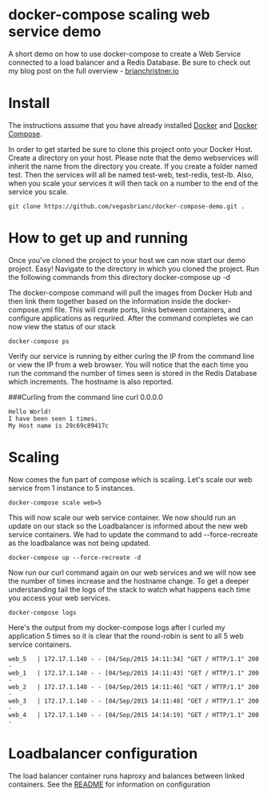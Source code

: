 # docker-compose scaling web service demo
A short demo on how to use docker-compose to create a Web Service connected to a load balancer and a Redis Database. Be sure to check out my blog post on the full overview - [brianchristner.io](https://www.brianchristner.io/how-to-scale-a-docker-container-with-docker-compose/)

# Install
The instructions assume that you have already installed [Docker](https://docs.docker.com/installation/) and [Docker Compose](https://docs.docker.com/compose/install/). 

In order to get started be sure to clone this project onto your Docker Host. Create a directory on your host. Please note that the demo webservices will inherit the name from the directory you create. If you create a folder named test. Then the services will all be named test-web, test-redis, test-lb. Also, when you scale your services it will then tack on a number to the end of the service you scale. 

    git clone https://github.com/vegasbrianc/docker-compose-demo.git .

# How to get up and running
Once you've cloned the project to your host we can now start our demo project. Easy! Navigate to the directory in which you cloned the project. Run the following commands from this directory 
    docker-compose up -d

The  docker-compose command will pull the images from Docker Hub and then link them together based on the information inside the docker-compose.yml file. This will create ports, links between containers, and configure applications as requrired. After the command completes we can now view the status of our stack

    docker-compose ps

Verify our service is running by either curlng the IP from the command line or view the IP from a web browser. You will notice that the each time you run the command the number of times seen is stored in the Redis Database which increments. The hostname is also reported.

###Curling from the command line
    curl 0.0.0.0
    
    Hello World!
    I have been seen 1 times.
    My Host name is 29c69c89417c

# Scaling
Now comes the fun part of compose which is scaling. Let's scale our web service from 1 instance to 5 instances.

    docker-compose scale web=5
    
This will now scale our web service container. We now should run an update on our stack so the Loadbalancer is informed about the new web service containers. We had to update the command to add --force-recreate as the loadbalance was not being updated.

    docker-compose up --force-recreate -d

Now run our curl command again on our web services and we will now see the number of times increase and the hostname change. To get a deeper understanding tail the logs of the stack to watch what happens each time you access your web services.

    docker-compose logs

Here's the output from my docker-compose logs after I curled my application 5 times so it is clear that the round-robin is sent to all 5 web service containers.

    web_5   | 172.17.1.140 - - [04/Sep/2015 14:11:34] "GET / HTTP/1.1" 200 -
    web_1   | 172.17.1.140 - - [04/Sep/2015 14:11:43] "GET / HTTP/1.1" 200 -
    web_2   | 172.17.1.140 - - [04/Sep/2015 14:11:46] "GET / HTTP/1.1" 200 -
    web_3   | 172.17.1.140 - - [04/Sep/2015 14:11:48] "GET / HTTP/1.1" 200 -
    web_4   | 172.17.1.140 - - [04/Sep/2015 14:14:19] "GET / HTTP/1.1" 200 -

# Loadbalancer configuration
The load balancer container runs haproxy and balances between linked containers. See the [README](https://github.com/tutumcloud/haproxy) for information on configuration
